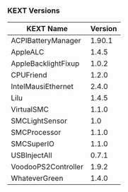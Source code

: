 ### KEXT Versions

| KEXT Name           | Version |
|---------------------|---------|
| ACPIBatteryManager  | 1.90.1  |
| AppleALC            | 1.4.5   |
| AppleBacklightFixup | 1.0.2   |
| CPUFriend           | 1.2.0   |
| IntelMausiEthernet  | 2.4.0   |
| Lilu                | 1.4.5   |
| VirtualSMC          | 1.1.0   |
| SMCLightSensor      | 1.0     |
| SMCProcessor        | 1.1.0   |
| SMCSuperIO          | 1.1.0   |
| USBInjectAll        | 0.7.1   |
| VoodooPS2Controller | 1.9.2   |
| WhateverGreen       | 1.4.0   |
